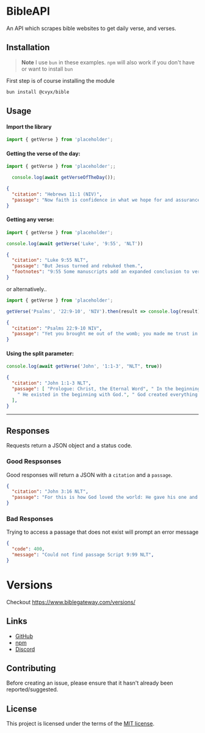 # BibleAPI

An API which scrapes bible websites to get daily verse, and verses.

## Installation

> **Note**
> I use `bun` in these examples. `npm` will also work if you don't have or want to install `bun`

First step is of course installing the module

```bash
bun install @cvyx/bible
```

## Usage

#### Import the library

```js
import { getVerse } from 'placeholder';
```

#### Getting the verse of the day:


```javascript
import { getVerse } from 'placeholder';;

  console.log(await getVerseOfTheDay());
```

```json
{
  "citation": "Hebrews 11:1 (NIV)",
  "passage": "Now faith is confidence in what we hope for and assurance about what we do not see."
}
```

#### Getting any verse:

```javascript
import { getVerse } from 'placeholder';

console.log(await getVerse('Luke', '9:55', 'NLT'))
```
```json
{
  "citation": "Luke 9:55 NLT",
  "passage": "But Jesus turned and rebuked them.",
  "footnotes": "9:55 Some manuscripts add an expanded conclusion to verse 55 and an additional sentence in verse 56: And he said, “You don’t realize what your hearts are like. 56 For the Son of Man has not come to destroy people’s lives, but to save them.”",
}
```

or alternatively..

```js
import { getVerse } from 'placeholder';

getVerse('Psalms', '22:9-10', 'NIV').then(result => console.log(result));
```

```json
{
  "citation": "Psalms 22:9-10 NIV",
  "passage": "Yet you brought me out of the womb; you made me trust in you, even at my mother’s breast. From birth I was cast on you; from my mother’s womb you have been my God.",
}
```


#### Using the **split** parameter:

```javascript
console.log(await getVerse('John', '1:1-3', "NLT", true))
```

```json
{
  "citation": "John 1:1-3 NLT",
  "passage": [ "Prologue: Christ, the Eternal Word", " In the beginning the Word already existed.The Word was with God,and the Word was God.",
    " He existed in the beginning with God.", " God created everything through him,and nothing was created except through him."
  ],
}
```

---

## Responses

Requests return a JSON object and a status code.

### Good Respsonses

Good responses will return a JSON with a `citation` and a `passage`.

```json
{
  "citation": "John 3:16 NLT",
  "passage": "For this is how God loved the world: He gave his one and only Son, so that everyone who believes in him will not perish but have eternal life"
}
```

### Bad Responses

Trying to access a passage that does not exist will prompt an error message

```json
{
  "code": 400,
  "message": "Could not find passage Script 9:99 NLT",
}

```


# Versions

Checkout https://www.biblegateway.com/versions/

## Links

- [GitHub](https://github.com/cvyx/YouVersionAPI)
- [npm](https://www.npmjs.com/package/@glowstudent/youversion)
- [Discord](https://discord.gg/4wM63P7ZUd)

## Contributing

Before creating an issue, please ensure that it hasn't already been reported/suggested.

## License

This project is licensed under the terms of the
[MIT license](/LICENSE).
